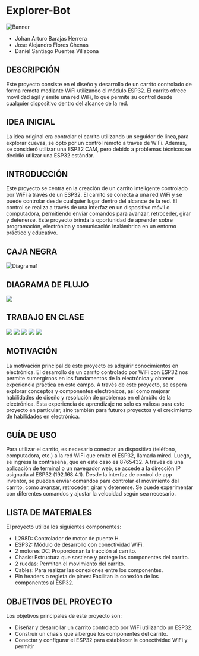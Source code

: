# Explorer-Bot
![Banner](Slide1.JPG)
- Johan Arturo Barajas Herrera
- Jose Alejandro Flores Chenas
- Daniel Santiago Puentes Villabona


## DESCRIPCIÓN
Este proyecto consiste en el diseño y desarrollo de un carrito controlado de forma remota mediante WiFi utilizando el módulo ESP32. El carrito ofrece movilidad ágil y emite una red WiFi, lo que permite su control desde cualquier dispositivo dentro del alcance de la red.

## IDEA INICIAL
La idea original era controlar el carrito utilizando un seguidor de linea,para explorar cuevas, se optó por un control remoto a través de WiFi. Además, se consideró utilizar una ESP32 CAM, pero debido a problemas técnicos se decidió utilizar una ESP32 estándar.

##  INTRODUCCIÓN
Este proyecto se centra en la creación de un carrito inteligente controlado por WiFi a través de un ESP32. El carrito se conecta a una red WiFi y se puede controlar desde cualquier lugar dentro del alcance de la red. El control se realiza a través de una interfaz en un dispositivo móvil o computadora, permitiendo enviar comandos para avanzar, retroceder, girar y detenerse. Este proyecto brinda la oportunidad de aprender sobre programación, electrónica y comunicación inalámbrica en un entorno práctico y educativo.

## CAJA NEGRA
![Diagrama1](CajaNegraExplorer-Bot.jpeg)

## DIAGRAMA DE FLUJO
![](Diagrama_de_flujo_Explorer_bot.png)

## TRABAJO EN CLASE

![](Tablero/Tablero1.jpeg)
![](Tablero/Tablero2.jpeg)
![](Tablero/Tablero3.jpeg)
![](Tablero/Tablero4.jpeg)
![](Tablero/Tablero5.jpeg)

## MOTIVACIÓN
La motivación principal de este proyecto es adquirir conocimientos en electrónica. El desarrollo de un carrito controlado por WiFi con ESP32 nos permite sumergirnos en los fundamentos de la electrónica y obtener experiencia práctica en este campo. A través de este proyecto, se espera explorar conceptos y componentes electrónicos, así como mejorar habilidades de diseño y resolución de problemas en el ámbito de la electrónica. Esta experiencia de aprendizaje no solo es valiosa para este proyecto en particular, sino también para futuros proyectos y el crecimiento de habilidades en electrónica.

## GUÍA DE USO
Para utilizar el carrito, es necesario conectar un dispositivo (teléfono, computadora, etc.) a la red WiFi que emite el ESP32, llamada mired. Luego, se ingresa la contraseña, que en este caso es 8765432. A través de una aplicación de terminal o un navegador web, se accede a la dirección IP asignada al ESP32 (192.168.4.1). Desde la interfaz de control de app inventor, se pueden enviar comandos para controlar el movimiento del carrito, como avanzar, retroceder, girar y detenerse. Se puede experimentar con diferentes comandos y ajustar la velocidad según sea necesario.

## LISTA DE MATERIALES
El proyecto utiliza los siguientes componentes:

- L298D: Controlador de motor de puente H.
- ESP32: Módulo de desarrollo con conectividad WiFi.
- 2 motores DC: Proporcionan la tracción al carrito.
- Chasis: Estructura que sostiene y protege los componentes del carrito.
- 2 ruedas: Permiten el movimiento del carrito.
- Cables: Para realizar las conexiones entre los componentes.
- Pin headers o regleta de pines: Facilitan la conexión de los componentes al ESP32.

## OBJETIVOS DEL PROYECTO
Los objetivos principales de este proyecto son:

- Diseñar y desarrollar un carrito controlado por WiFi utilizando un ESP32.
- Construir un chasis que albergue los componentes del carrito.
- Conectar y configurar el ESP32 para establecer la conectividad WiFi y permitir
